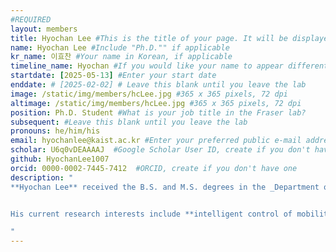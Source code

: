 ```yaml
---
#REQUIRED
layout: members
title: Hyochan Lee #This is the title of your page. It will be displayed in the navigation bar and on the page itself.
name: Hyochan Lee #Include "Ph.D."" if applicable
kr_name: 이효찬 #Your name in Korean, if applicable
timeline_name: Hyochan #If you would like your name to appear differently on the Lab timeline, fill out this line.
startdate: [2025-05-13] #Enter your start date
enddate: # [2025-02-02] # Leave this blank until you leave the lab
image: /static/img/members/hcLee.jpg #365 x 365 pixels, 72 dpi
altimage: /static/img/members/hcLee.jpg #365 x 365 pixels, 72 dpi
position: Ph.D. Student #What is your job title in the Fraser lab?
subsequent: #Leave this blank until you leave the lab
pronouns: he/him/his
email: hyochanlee@kaist.ac.kr #Enter your preferred public e-mail address
scholar: U6q0vDEAAAAJ  #Google Scholar User ID, create if you don't have one
github: HyochanLee1007
orcid: 0000-0002-7445-7412  #ORCID, create if you don't have one
description: "
**Hyochan Lee** received the B.S. and M.S. degrees in the _Department of Creative Convergence Engineering_ from [**Hanbat National University**](https://www.hanbat.ac.kr/eng/index.do), Daejeon, South Korea, in 2023 and 2024, respectively. He is currently pursuing the Ph.D. degree in the _Graduate School of Mobility_ at the [**Korea Advanced Institute of Science and Technology (KAIST)**](https://www.kaist.ac.kr/en/), Daejeon, South Korea.


His current research interests include **intelligent control of mobility systems** using **reinforcement learning** and **deep learning**, **tracking control of electromechanical systems**, and the development of advanced control theories such as **nonlinear adaptive control**, **optimal control**, and **learning-based control**.

"
---
```

